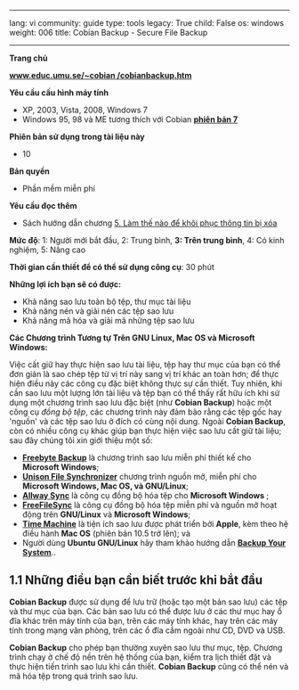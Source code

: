 

---

lang: vi
community: guide
type: tools
legacy: True
child: False
os: windows
weight: 006
title: Cobian Backup - Secure File Backup

---

**Trang chủ**

[**www.educ.umu.se/~cobian /cobianbackup.htm**](http://www.educ.umu.se/~cobian/cobianbackup.htm)

**Yêu cầu cấu hình máy tính**

- XP, 2003, Vista, 2008, Windows 7 
- Windows 95, 98 và ME tương thích với Cobian [**phiên bản 7**](/sites/securitybkp.ngoinabox.org/security/files/cobian/Cb7Setup.exe)

**Phiên bản sử dụng trong tài liệu này**

- 10

**Bản quyền**

- Phần mềm miễn phí

**Yêu cầu đọc thêm**

- Sách hướng dẫn chương [5. Làm thế nào để khôi phục thông tin bị xóa](/vi/chuong-5)

**Mức độ**: 1: Người mới bắt đầu, 2: Trung bình, **3: Trên trung bình**, 4: Có kinh nghiệm, 5: Nâng cao

**Thời gian cần thiết để có thể sử dụng công cụ**: 30 phút




**Những lợi ích bạn sẽ có được:**

- Khả năng sao lưu toàn bộ tệp, thư mục tài liệu
- Khả năng nén và giải nén các tệp sao lưu
- Khả năng mã hóa và giải mã những tệp sao lưu

**Các Chương trình Tương tự Trên GNU Linux, Mac OS và Microsoft Windows:**

Việc cất giữ hay thực hiện sao lưu tài liệu, tệp hay thư mục của bạn có thể đơn giản là sao chép tệp từ vị trí này sang vị trí khác an toàn hơn; để thực hiện điều này các công cụ đặc biệt không thực sự cần thiết. Tuy nhiên, khi cần sao lưu một lượng lớn tài liệu và tệp bạn có thể thấy rất hữu ích khi sử dụng một chương trình sao lưu đặc biệt (như **Cobian Backup**) hoặc một công cụ *đồng bộ tệp*, các chương trình này đảm bảo rằng các tệp gốc hay 'nguồn' và các tệp sao lưu ở đích có cùng nội dung. Ngoài **Cobian Backup**, còn có nhiều công cụ khác giúp bạn thực hiện việc sao lưu cất giữ tài liệu; sau đây chúng tôi xin giới thiệu một số:

- [**Freebyte Backup**](http://www.freebyte.com/fbbackup/) là chương trình sao lưu miễn phí thiết kế cho **Microsoft Windows**;
- [**Unison File Synchronizer**](http://www.cis.upenn.edu/~bcpierce/unison/) chương trình nguồn mở, miễn phí cho  **Microsoft Windows, Mac OS, và GNU/Linux**;
- [**Allway Sync**](http://allwaysync.com/) là công cụ đồng bộ hóa tệp cho **Microsoft Windows** ;
- [**FreeFileSync**](http://freefilesync.sourceforge.net/) là công cụ đồng bộ hóa tệp miễn phí và nguồn mở hoạt động trên **GNU/Linux** và **Microsoft Windows**;
- [**Time Machine**](https://secure.wikimedia.org/wikipedia/en/wiki/Time_Machine_%28Mac_OS%29) là tiện ích sao lưu được phát triển bởi **Apple**, kèm theo hệ điều hành **Mac OS** (phiên bản 10.5 trở lên); và
- Người dùng **Ubuntu GNU/Linux** hãy tham khảo hướng dẫn [**Backup Your System**](https://help.ubuntu.com/community/BackupYourSystem)..

## 1.1 Những điều bạn cần biết trước khi bắt đầu ##

**Cobian Backup** được sử dụng để lưu trữ (hoặc tạo một bản sao lưu) các tệp và thư mục của bạn. Các bản sao lưu có thể được lưu ở các thư mục hay ổ đĩa khác trên máy tính của bạn, trên các máy tính khác, hay trên các máy tính trong mạng văn phòng, trên các ổ đĩa cắm ngoài như CD, DVD và USB.

**Cobian Backup** cho phép bạn thường xuyên sao lưu thư mục, tệp. Chương trình chạy ở chế độ nền trên hệ thống của bạn, kiểm tra lịch thiết đặt và thực hiện tiến trình sao lưu khi cần thiết. **Cobian Backup** cũng có thể nén và mã hóa tệp trong quá trình sao lưu.

